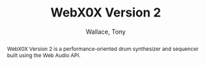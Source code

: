 --- 
title: "WebX0X Version 2" 
abstract: "WebX0X Version 2 is a performance-oriented drum synthesizer and sequencer built using the Web Audio API." 
address: "London" 
author: "Wallace, Tony"
webAuthor: "Tony Wallace" 
booktitle: "Proceedings of the International Web Audio Conference" 
editor: "Thalmann, Florian and Ewert, Sebastian" 
month: "Proceedings of the International Web Audio Conference"
pages: "" 
publisher: "Queen Mary University of London" 
series: "WAC '17"
track: "Demo"  
year: "2017" 
id: "2017_EA_14" 
tags: year2017
media: undefined 
pdflink: undefined
ISSN: 2663-5844
---